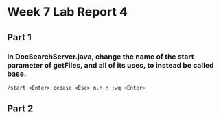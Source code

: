 # Week 7 Lab Report 4
## Part 1
### In DocSearchServer.java, change the name of the start parameter of getFiles, and all of its uses, to instead be called base.
~~~
/start <Enter> cebase <Esc> n.n.n :wq <Enter>
~~~
## Part 2